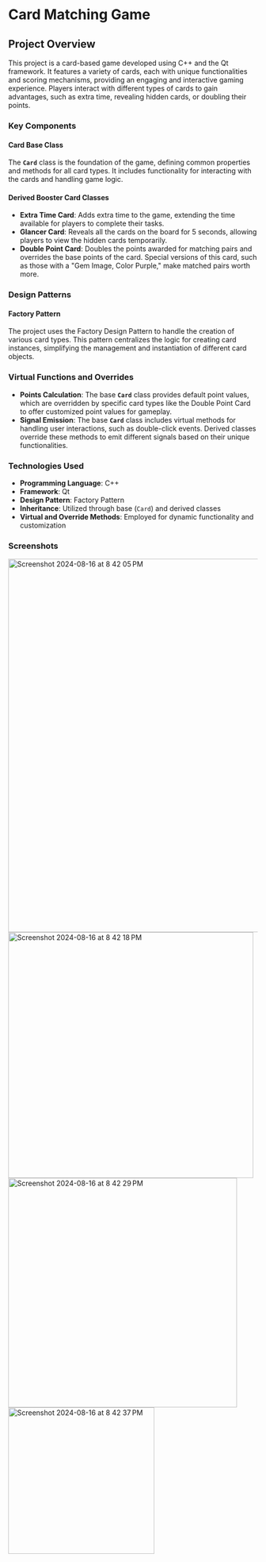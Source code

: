 # Card Matching Game

## Project Overview

This project is a card-based game developed using C++ and the Qt framework. It features a variety of cards, each with unique functionalities and scoring mechanisms, providing an engaging and interactive gaming experience. Players interact with different types of cards to gain advantages, such as extra time, revealing hidden cards, or doubling their points.

### Key Components

#### Card Base Class

The **`Card`** class is the foundation of the game, defining common properties and methods for all card types. It includes functionality for interacting with the cards and handling game logic.

#### Derived Booster Card Classes

- **Extra Time Card**: Adds extra time to the game, extending the time available for players to complete their tasks.
- **Glancer Card**: Reveals all the cards on the board for 5 seconds, allowing players to view the hidden cards temporarily.
- **Double Point Card**: Doubles the points awarded for matching pairs and overrides the base points of the card. Special versions of this card, such as those with a "Gem Image, Color Purple," make matched pairs worth more.

### Design Patterns

#### Factory Pattern

The project uses the Factory Design Pattern to handle the creation of various card types. This pattern centralizes the logic for creating card instances, simplifying the management and instantiation of different card objects.

### Virtual Functions and Overrides

- **Points Calculation**: The base **`Card`** class provides default point values, which are overridden by specific card types like the Double Point Card to offer customized point values for gameplay.
- **Signal Emission**: The base **`Card`** class includes virtual methods for handling user interactions, such as double-click events. Derived classes override these methods to emit different signals based on their unique functionalities.

### Technologies Used

- **Programming Language**: C++
- **Framework**: Qt
- **Design Pattern**: Factory Pattern
- **Inheritance**: Utilized through base (`Card`) and derived classes
- **Virtual and Override Methods**: Employed for dynamic functionality and customization

### Screenshots

<img width="752" alt="Screenshot 2024-08-16 at 8 42 05 PM" src="https://github.com/user-attachments/assets/c95355fb-86bc-4bd9-b03f-c49e22cbdc91">

<img width="495" alt="Screenshot 2024-08-16 at 8 42 18 PM" src="https://github.com/user-attachments/assets/5387ac3b-f1b3-42c1-9f17-0db59060910e">

<img width="462" alt="Screenshot 2024-08-16 at 8 42 29 PM" src="https://github.com/user-attachments/assets/d89e5ae0-1be3-416e-a5c0-5e2cd6827747">

<img width="295" alt="Screenshot 2024-08-16 at 8 42 37 PM" src="https://github.com/user-attachments/assets/fca447b3-4c05-4cb1-b0d5-2f70d1723dc2">
